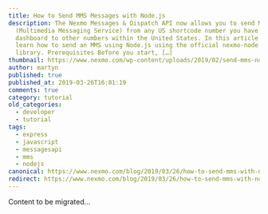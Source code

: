 ```yaml
---
title: How to Send MMS Messages with Node.js
description: The Nexmo Messages & Dispatch API now allows you to send MMS
  (Multimedia Messaging Service) from any US shortcode number you have in your
  dashboard to other numbers within the United States. In this article you will
  learn how to send an MMS using Node.js using the official nexmo-node client
  library. Prerequisites Before you start, […]
thumbnail: https://www.nexmo.com/wp-content/uploads/2019/02/send-mms-nodejs.png
author: martyn
published: true
published_at: 2019-03-26T16:01:19
comments: true
category: tutorial
old_categories:
  - developer
  - tutorial
tags:
  - express
  - javascript
  - messagesapi
  - mms
  - nodejs
canonical: https://www.nexmo.com/blog/2019/03/26/how-to-send-mms-with-node-js-dr
redirect: https://www.nexmo.com/blog/2019/03/26/how-to-send-mms-with-node-js-dr
---
```

Content to be migrated...